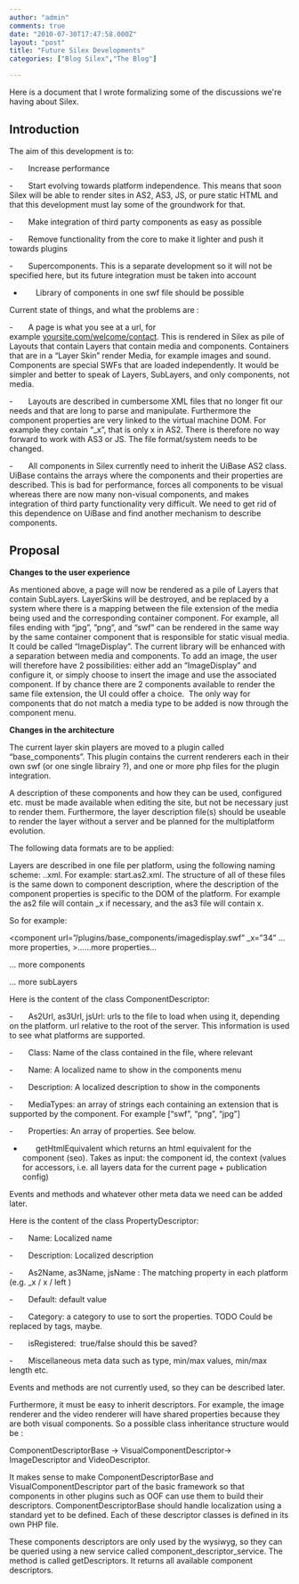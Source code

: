 ```yaml
---
author: "admin"
comments: true
date: "2010-07-30T17:47:58.000Z"
layout: "post"
title: "Future Silex Developments"
categories: ["Blog Silex","The Blog"]

---
```

Here is a document that I wrote formalizing some of the discussions we're having about Silex.


## Introduction


The aim of this development is to:

-       Increase performance

-       Start evolving towards platform independence. This means that  soon Silex will be able to render sites in AS2, AS3, JS, or pure static  HTML and that this development must lay some of the groundwork for that.

-       Make integration of third party components as easy as possible

-       Remove functionality from the core to make it lighter and push  it towards plugins

-       Supercomponents. This is a separate development so it will not  be specified here, but its future integration must be taken into account

-       Library of components in one swf file should be possible

<!-- more -->

Current state of things, and what the problems are :

-       A page is what you see at a url, for example [yoursite.com/welcome/contact](http://yoursite.com/welcome/contact).  This is rendered in Silex as pile of Layouts that contain Layers that  contain media and components. Containers that are in a “Layer Skin”  render Media, for example images and sound. Components are special SWFs  that are loaded independently. It would be simpler and better to speak  of Layers, SubLayers, and only components, not media.

-       Layouts are described in cumbersome XML files that no longer  fit our needs and that are long to parse and manipulate. Furthermore the  component properties are very linked to the virtual machine DOM. For  example they contain “_x”, that is only x in AS2. There is therefore no  way forward to work with AS3 or JS. The file format/system needs to be  changed.

-       All components in Silex currently need to inherit the UiBase  AS2 class. UiBase contains the arrays where the components and their  properties are described. This is bad for performance, forces all  components to be visual whereas there are now many non-visual  components, and makes integration of third party functionality very  difficult. We need to get rid of this dependence on UiBase and find  another mechanism to describe components.


## Proposal


**Changes to the user experience**

As mentioned above, a page will now be rendered as a pile of Layers  that contain SubLayers. LayerSkins will be destroyed, and be replaced by  a system where there is a mapping between the file extension of the  media being used and the corresponding container component. For example,  all files ending with “jpg”, ”png”, and “swf” can be rendered in the  same way by the same container component that is responsible for static  visual media. It could be called “ImageDisplay”. The current library  will be enhanced with a separation between media and components. To add  an image, the user will therefore have 2 possibilities: either add an  “ImageDisplay” and configure it, or simply choose to insert the image  and use the associated component. If by chance there are 2 components  available to render the same file extension, the UI could offer a  choice.  The only way for components that do not match a media type to  be added is now through the component menu.

**Changes in the architecture**

The current layer skin players are moved to a plugin called  “base_components”. This plugin contains the current renderers each in  their own swf (or one single librairy ?), and one or more php files for  the plugin integration.

A description of these components and how they can be used, configured  etc. must be made available when editing the site, but not be necessary  just to render them. Furthermore, the layer description file(s) should  be useable to render the layer without a server and be planned for the  multiplatform evolution.

The following data formats are to be applied:

Layers are described in one file per platform, using the following  naming scheme: <layername>.<platform>.xml. For example:  start.as2.xml. The structure of all of these files is the same down to  component description, where the description of the component properties  is specific to the DOM of the platform. For example the as2 file will  contain _x if necessary, and the as3 file will contain x.

So for example:

<layer>

<subLayer id=”under”>

<components>

<component url=”/plugins/base_components/imagedisplay.swf” _x=”34” …  more properties, ><htmlText>...</htmlText>...more  properties...</component>

… more components

</components>

</subLayer>

… more subLayers

</layer>

Here is the content of the class ComponentDescriptor:

-       As2Url, as3Url, jsUrl: urls to the file to load when using it,  depending on the platform. url relative to the root of the server. This  information is used to see what platforms are supported.

-       Class: Name of the class contained in the file, where relevant

-       Name: A localized name to show in the components menu

-       Description: A localized description to show in the components

-       MediaTypes: an array of strings each containing an extension  that is supported by the component. For example [“swf”, “png”, “jpg”]

-       Properties: An array of properties. See below.

-       getHtmlEquivalent which returns an html equivalent for the  component (seo). Takes as input: the component id, the context (values  for accessors, i.e. all layers data for the current page + publication  config)

Events and methods and whatever other meta data we need can be added  later.

Here is the content of the class PropertyDescriptor:

-       Name: Localized name

-       Description: Localized description

-       As2Name, as3Name, jsName : The matching property in each  platform (e.g. _x / x / left )

-       Default: default value

-       Category: a category to use to sort the properties. TODO Could  be replaced by tags, maybe.

-       isRegistered:  true/false should this be saved?

-       Miscellaneous meta data such as type, min/max values, min/max  length etc.

Events and methods are not currently used, so they can be described  later.

Furthermore, it must be easy to inherit descriptors. For example, the  image renderer and the video renderer will have shared properties  because they are both visual components. So a possible class inheritance  structure would be :

ComponentDescriptorBase -> VisualComponentDescriptor->  ImageDescriptor and VideoDescriptor.

It makes sense to make ComponentDescriptorBase and  VisualComponentDescriptor part of the basic framework so that components  in other plugins such as OOF can use them to build their descriptors.  ComponentDescriptorBase should handle localization using a standard yet  to be defined. Each of these descriptor classes is defined in its own  PHP file.

These components descriptors are only used by the wysiwyg, so they can  be queried using a new service called component_descriptor_service. The  method is called getDescriptors. It returns all available component  descriptors.


